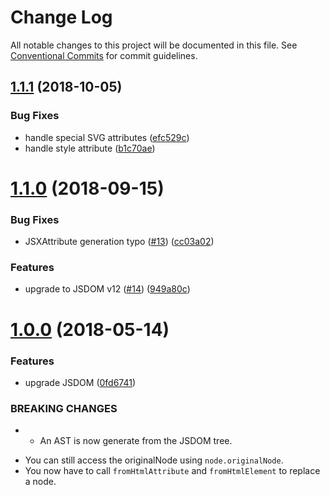# Change Log

All notable changes to this project will be documented in this file.
See [Conventional Commits](https://conventionalcommits.org) for commit guidelines.

## [1.1.1](https://github.com/smooth-code/h2x/compare/v1.1.0...v1.1.1) (2018-10-05)


### Bug Fixes

* handle special SVG attributes ([efc529c](https://github.com/smooth-code/h2x/commit/efc529c))
* handle style attribute ([b1c70ae](https://github.com/smooth-code/h2x/commit/b1c70ae))





<a name="1.1.0"></a>
# [1.1.0](https://github.com/smooth-code/h2x/compare/v1.0.0...v1.1.0) (2018-09-15)


### Bug Fixes

* JSXAttribute generation typo ([#13](https://github.com/smooth-code/h2x/issues/13)) ([cc03a02](https://github.com/smooth-code/h2x/commit/cc03a02))


### Features

* upgrade to JSDOM v12 ([#14](https://github.com/smooth-code/h2x/issues/14)) ([949a80c](https://github.com/smooth-code/h2x/commit/949a80c))





<a name="1.0.0"></a>
# [1.0.0](https://github.com/smooth-code/h2x/compare/v0.1.9...v1.0.0) (2018-05-14)


### Features

* upgrade JSDOM ([0fd6741](https://github.com/smooth-code/h2x/commit/0fd6741))


### BREAKING CHANGES

* - An AST is now generate from the JSDOM tree.
- You can still access the originalNode using `node.originalNode`.
- You now have to call `fromHtmlAttribute` and `fromHtmlElement` to replace a node.
